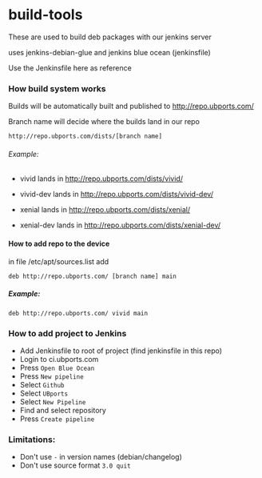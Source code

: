 # build-tools

These are used to build deb packages with our jenkins server

uses jenkins-debian-glue and jenkins blue ocean (jenkinsfile)

Use the Jenkinsfile here as reference

### How build system works

Builds will be automatically built and published to http://repo.ubports.com/

Branch name will decide where the builds land in our repo

```
http://repo.ubports.com/dists/[branch name]
```

###### Example:

- vivid lands in http://repo.ubports.com/dists/vivid/
- vivid-dev lands in http://repo.ubports.com/dists/vivid-dev/

- xenial lands in http://repo.ubports.com/dists/xenial/
- xenial-dev lands in http://repo.ubports.com/dists/xenial-dev/

#### How to add repo to the device

in file /etc/apt/sources.list add

```
deb http://repo.ubports.com/ [branch name] main
```

##### Example:

```
deb http://repo.ubports.com/ vivid main
```

### How to add project to Jenkins

- Add Jenkinsfile to root of project (find jenkinsfile in this repo)
- Login to ci.ubports.com
- Press `Open Blue Ocean`
- Press `New pipeline`
- Select `Github`
- Select `UBports`
- Select `New Pipeline`
- Find and select repository
- Press `Create pipeline`

### Limitations:

- Don't use `-` in version names (debian/changelog)
- Don't use source format `3.0 quit`
